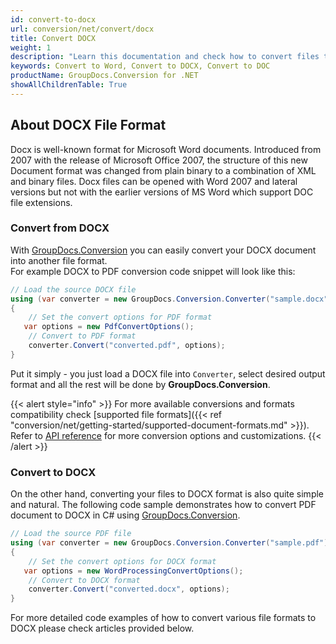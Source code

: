 ```yaml
---
id: convert-to-docx
url: conversion/net/convert/docx
title: Convert DOCX
weight: 1
description: "Learn this documentation and check how to convert files to Microsoft Word 2007-2019 (DOCX) format with GroupDocs.Conversion for .NET."
keywords: Convert to Word, Convert to DOCX, Convert to DOC
productName: GroupDocs.Conversion for .NET
showAllChildrenTable: True
---
```


## About DOCX File Format

Docx is well-known format for Microsoft Word documents. Introduced from 2007 with the release of Microsoft Office 2007, the structure of this new Document format was changed from plain binary to a combination of XML and binary files. Docx files can be opened with Word 2007 and lateral versions but not with the earlier versions of MS Word which support DOC file extensions.

### Convert from DOCX

With [GroupDocs.Conversion](https://products.groupdocs.com/conversion/net) you can easily convert your DOCX document into another file format.  
For example DOCX to PDF conversion code snippet will look like this:

```csharp
// Load the source DOCX file
using (var converter = new GroupDocs.Conversion.Converter("sample.docx"))
{
    // Set the convert options for PDF format
   var options = new PdfConvertOptions();
    // Convert to PDF format
    converter.Convert("converted.pdf", options);
}
```

Put it simply - you just load a DOCX file into `Converter`, select desired output format and all the rest will be done by **GroupDocs.Conversion**.  

{{< alert style="info" >}}
For more available conversions and formats compatibility check [supported file formats]({{< ref "conversion/net/getting-started/supported-document-formats.md" >}}).
Refer to [API reference](https://apireference.groupdocs.com/conversion/net/groupdocs.conversion.options.convert) for more conversion options and customizations.
{{< /alert >}}

### Convert to DOCX

On the other hand, converting your files to DOCX format is also quite simple and natural.
The following code sample demonstrates how to convert PDF document to DOCX in C# using [GroupDocs.Conversion](https://products.groupdocs.com/conversion/net).

```csharp
// Load the source PDF file
using (var converter = new GroupDocs.Conversion.Converter("sample.pdf"))
{
    // Set the convert options for DOCX format
   var options = new WordProcessingConvertOptions();
    // Convert to DOCX format
    converter.Convert("converted.docx", options);
}
```

For more detailed code examples of how to convert various file formats to DOCX please check articles provided below.
